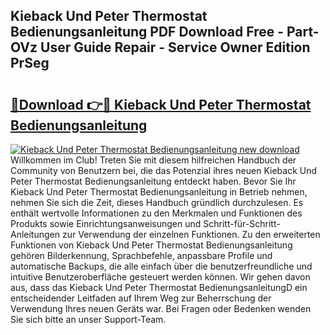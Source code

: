 ## Kieback Und Peter Thermostat Bedienungsanleitung PDF Download Free - Part-OVz User Guide Repair - Service Owner Edition PrSeg

# <h2><a href="http://df09qp.blite.top/?on=Kieback+Und+Peter+Thermostat+Bedienungsanleitung">🔗Download 👉🔴 Kieback Und Peter Thermostat Bedienungsanleitung</a></h2>

[![Kieback Und Peter Thermostat Bedienungsanleitung new download](https://i.imgur.com/lujVjoI.png)](http://df09qp.blite.top/?on=Kieback+Und+Peter+Thermostat+Bedienungsanleitung)
Willkommen im Club! Treten Sie mit diesem hilfreichen Handbuch der Community von Benutzern bei, die das Potenzial ihres neuen Kieback Und Peter Thermostat Bedienungsanleitung entdeckt haben. Bevor Sie Ihr Kieback Und Peter Thermostat Bedienungsanleitung in Betrieb nehmen, nehmen Sie sich die Zeit, dieses Handbuch gründlich durchzulesen. Es enthält wertvolle Informationen zu den Merkmalen und Funktionen des Produkts sowie Einrichtungsanweisungen und Schritt-für-Schritt-Anleitungen zur Verwendung der einzelnen Funktionen. Zu den erweiterten Funktionen von Kieback Und Peter Thermostat Bedienungsanleitung gehören Bilderkennung, Sprachbefehle, anpassbare Profile und automatische Backups, die alle einfach über die benutzerfreundliche und intuitive Benutzeroberfläche gesteuert werden können. Wir gehen davon aus, dass das Kieback Und Peter Thermostat BedienungsanleitungD ein entscheidender Leitfaden auf Ihrem Weg zur Beherrschung der Verwendung Ihres neuen Geräts war. Bei Fragen oder Bedenken wenden Sie sich bitte an unser Support-Team.

